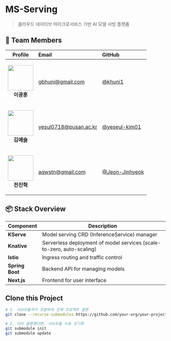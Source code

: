 # MS-Serving
> 클라우드 네이티브 마이크로서비스 기반 AI 모델 서빙 플랫폼
## 👥 Team Members

| Profile | Email | GitHub |
|:------:|:------|:--------|
| <p align="center"><img src="https://github.com/khuni1.png?size=80" width="80"/><br/><strong>이광훈</strong></p> | gbhuni@gmail.com | [@khuni1](https://github.com/khuni1) |
| <p align="center"><img src="https://github.com/yeseul-kim01.png?size=80" width="80"/><br/><strong>김예슬</strong></p> | yesul0718@pusan.ac.kr | [@yeseul-kim01](https://github.com/yeseul-kim01) |
| <p align="center"><img src="https://github.com/Jeon-Jinhyeok.png?size=80" width="80"/><br/><strong>전진혁</strong></p> | aqwstn@gmail.com | [@Jeon-Jinhyeok](https://github.com/Jeon-Jinhyeok) |

## 📦 Stack Overview

| Component   | Description |
|-------------|-------------|
| **KServe**  | Model serving CRD (InferenceService) manager |
| **Knative** | Serverless deployment of model services (scale-to-zero, auto-scaling) |
| **Istio**   | Ingress routing and traffic control |
| **Spring Boot** | Backend API for managing models |
| **Next.js** | Frontend for user interface|

## Clone this Project
```bash
# 1. 서브모듈까지 포함하여 전체 프로젝트 클론
git clone --recurse-submodules https://github.com/your-org/your-project.git

# 2. 이미 클론했다면, 서브모듈 수동 초기화
git submodule init
git submodule update
```


